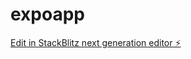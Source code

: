 # expoapp

[Edit in StackBlitz next generation editor ⚡️](https://stackblitz.com/~/github.com/niekvolkert/expoapp)